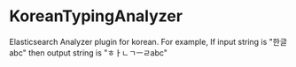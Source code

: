 # KoreanTypingAnalyzer
Elasticsearch Analyzer plugin for korean. For example, If input string is "한글abc" then output string is "ㅎㅏㄴㄱㅡㄹabc"

